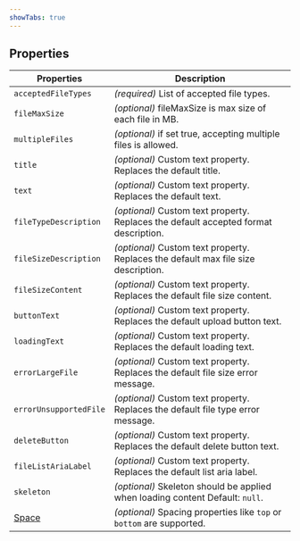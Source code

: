 ```yaml
---
showTabs: true
---
```


## Properties

| Properties                                  | Description                                                                          |
| ------------------------------------------- | ------------------------------------------------------------------------------------ |
| `acceptedFileTypes`                         | _(required)_ List of accepted file types.                                            |
| `fileMaxSize`                               | _(optional)_ fileMaxSize is max size of each file in MB.                             |
| `multipleFiles`                             | _(optional)_ if set true, accepting multiple files is allowed.                       |
| `title`                                     | _(optional)_ Custom text property. Replaces the default title.                       |
| `text`                                      | _(optional)_ Custom text property. Replaces the default text.                        |
| `fileTypeDescription`                       | _(optional)_ Custom text property. Replaces the default accepted format description. |
| `fileSizeDescription`                       | _(optional)_ Custom text property. Replaces the default max file size description.   |
| `fileSizeContent`                           | _(optional)_ Custom text property. Replaces the default file size content.           |
| `buttonText`                                | _(optional)_ Custom text property. Replaces the default upload button text.          |
| `loadingText`                               | _(optional)_ Custom text property. Replaces the default loading text.                |
| `errorLargeFile`                            | _(optional)_ Custom text property. Replaces the default file size error message.     |
| `errorUnsupportedFile`                      | _(optional)_ Custom text property. Replaces the default file type error message.     |
| `deleteButton`                              | _(optional)_ Custom text property. Replaces the default delete button text.          |
| `fileListAriaLabel`                         | _(optional)_ Custom text property. Replaces the default list aria label.             |
| `skeleton`                                  | _(optional)_ Skeleton should be applied when loading content Default: `null`.        |
| [Space](/uilib/components/space/properties) | _(optional)_ Spacing properties like `top` or `bottom` are supported.                |
